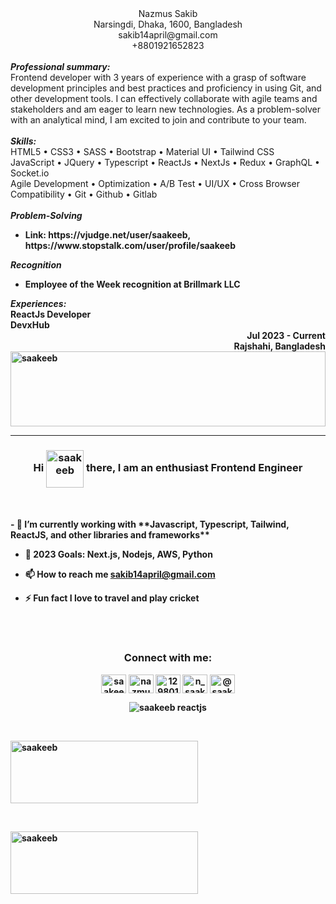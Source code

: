 <div align="center">
  <div style="display: block; margin: auto;">
    <div>
      <div>
        <div>
          Nazmus Sakib
        </div>
      </div>
    </div>
    <div>
      <div>
        <div class="address">
          <div>
            <span>Narsingdi, Dhaka, 1600, Bangladesh</span>
          </div>
          <div>
            <span dependency="EMAIL" class="field">sakib14april@gmail.com</span>
          </div>
          <div>
            <span class="field">+8801921652823</span>
          </div>
        </div>
      </div>
    </div>
  </div>
</div>
<br/>
<div>
   <div>
      <b><i>Professional summary:</i></b>
      </div>
  <div>
    <div>
      Frontend developer with 3 years of experience with a grasp of software
      development principles and best practices and proficiency in using Git,
      and other development tools. I can effectively collaborate with agile
      teams and stakeholders and am eager to learn new technologies. As a
      problem-solver with an analytical mind, I am excited to join and
      contribute to your team.
    </div>
  </div>
</div>
<br/>
<div>
  <div>
    <div>
      <b><i>Skills:</i></b>
      </div>
  </div>
  <div>
    HTML5 • CSS3 • SASS • Bootstrap • Material UI • Tailwind CSS
    <br/>
    JavaScript • JQuery • Typescript •  ReactJs • NextJs • Redux • GraphQL • Socket.io
    <br/>
    Agile Development • Optimization • A/B Test • UI/UX • Cross Browser Compatibility • Git • Github • Gitlab
  </div>
</div>
<br/>
<div>
  <div>
    <div>
      <b><i>Problem-Solving</i>
      </div>
    <ul>
      <li class="level-2">
        Link: https://vjudge.net/user/saakeeb,
        https://www.stopstalk.com/user/profile/saakeeb<br />
      </li>
    </ul>
    <div>
      <strong><em>Recognition</em></strong>
    </div>
    <ul>
      <li class="level-2">
        <div>
          Employee of the Week recognition at Brillmark LLC
        </div>
      </li>
    </ul>
  </div>
</div>
<div>
  <div>
    <div>
      <b><i>Experiences:</i></b>
    </div>
  </div>
  <div>
    <div align="left"><span>ReactJs Developer</span><br/><span>DevxHub</span></div>
    <div align="right">
        <span>Jul 2023 - Current</span><br/><span>Rajshahi, Bangladesh</span>
    </div>
</div>

</div>

<a href="https://nazmus-home.netlify.app/" target="_blank">
  <img src="https://user-images.githubusercontent.com/60483192/236107328-8bd4fc5d-561a-402f-9c7b-cc1b3c05d4d3.svg" alt="saakeeb" style="width: 100%; display: block; margin: auto; height: 120px">
</a>
<hr/>
<h3 align="center">Hi <img align="center" src="https://user-images.githubusercontent.com/18350557/176309783-0785949b-9127-417c-8b55-ab5a4333674e.gif" alt="saakeeb" height="60" width="60" /> there, I am an enthusiast Frontend Engineer</h3>
<br/><br/>
- 🌱 I’m currently working with **Javascript, Typescript, Tailwind, ReactJS, and other libraries and frameworks**

- 💬 2023 Goals: **Next.js, Nodejs, AWS, Python**

- 📫 How to reach me **sakib14april@gmail.com**

- ⚡ Fun fact **I love to travel and play cricket**

<br/><br/>
<h3 align="center">Connect with me:</h3>
<p align="center">
<a href="https://twitter.com/saakeeb" target="_blank"><img align="center" src="https://cdn.jsdelivr.net/npm/simple-icons@3.0.1/icons/twitter.svg" alt="saakeeb @saakeeb medium @dev.saakeeb @nazmus-sakib-developer frontend developer" height="30" width="40" /></a>
<a href="https://linkedin.com/in/nazmus-sakib-developer" target="_blank"><img align="center" src="https://cdn.jsdelivr.net/npm/simple-icons@3.0.1/icons/linkedin.svg" alt="nazmus-sakib-developer @saakeeb medium @dev.saakeeb @nazmus-sakib-developer frontend developer" height="30" width="40" /></a>
<a href="https://stackoverflow.com/users/12980133" target="_blank"><img align="center" src="https://cdn.jsdelivr.net/npm/simple-icons@3.0.1/icons/stackoverflow.svg" alt="12980133 @saakeeb medium @dev.saakeeb @nazmus-sakib-developer frontend developer" height="30" width="40" /></a>
<a href="https://instagram.com/n_saakeeb" target="_blank"><img align="center" src="https://cdn.jsdelivr.net/npm/simple-icons@3.0.1/icons/instagram.svg" alt="n_saakeeb @saakeeb medium @dev.saakeeb @nazmus-sakib-developer frontend developer" height="30" width="40" /></a>
<a href="https://saakeeb.medium.com/" target="_blank"><img align="center" src="https://cdn.jsdelivr.net/npm/simple-icons@3.0.1/icons/medium.svg" alt="@saakeeb medium @dev.saakeeb @nazmus-sakib-developer frontend developer" height="30" width="40" /></a>
</p>

<p align="center"> <img src="https://komarev.com/ghpvc/?username=saakeeb&label=Profile%20views&color=0e75b6&style=flat" alt="saakeeb reactjs" /> </p>
<br/>
<p style="display: flex; justify-content: center; align-items: center; height: 100px; width: 300px;">
  <img src="https://github-readme-stats.vercel.app/api?username=saakeeb&count_private=true&show_icons=true" alt="saakeeb" style="height: 100%; width: 100%;">
</p>

<br/>

<p style="display: flex; justify-content: center; align-items: center; height: 100px; width: 300px;">
  <img src="https://github-readme-stats.vercel.app/api/top-langs?username=saakeeb&show_icons=true&locale=en&layout=donut" alt="saakeeb" style="height: 100%; width: 100%;">
</p>
